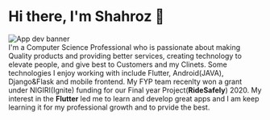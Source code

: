 # Hi there, I'm Shahroz 👋<br>
![App dev banner](https://user-images.githubusercontent.com/50264214/91230225-9150b780-e744-11ea-99cf-366f81ac8351.png)<br>
I'm a Computer Science Professional who is passionate about making Quality products and providing better services, creating technology to elevate people, and give best to Customers and my Clinets. Some technologies I enjoy working with include Flutter, Android(JAVA), Django&Flask and mobile frontend. My FYP team recenlty won a grant under NIGIRI(Ignite) funding for our Final year Project(**RideSafely**) 2020. My interest in the **Flutter** led me to learn and develop great apps and I am keep learning it for my professional growth and to prvide the best.

<!--
**Shahrozjd/Shahrozjd** is a ✨ _special_ ✨ repository because its `README.md` (this file) appears on your GitHub profile.

Here are some ideas to get you started:

- 🔭 I’m currently working on ...
- 🌱 I’m currently learning ...
- 👯 I’m looking to collaborate on ...
- 🤔 I’m looking for help with ...
- 💬 Ask me about ...
- 📫 How to reach me: ...
- 😄 Pronouns: ...
- ⚡ Fun fact: ...
-->
